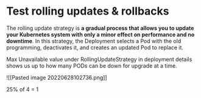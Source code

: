 # Test rolling updates & rollbacks

The rolling update strategy is **a gradual process that allows you to update your Kubernetes system with only a minor effect on performance and no downtime**. In this strategy, the Deployment selects a Pod with the old programming, deactivates it, and creates an updated Pod to replace it.

Max Unavailable value under RollingUpdateStrategy in deployment details shows us up to how many PODs can be down for upgrade at a time.

![[Pasted image 20220628102736.png]]

25% of 4 = 1